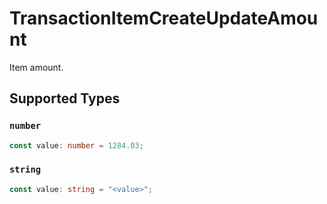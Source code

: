 # TransactionItemCreateUpdateAmount

Item amount.


## Supported Types

### `number`

```typescript
const value: number = 1284.03;
```

### `string`

```typescript
const value: string = "<value>";
```

